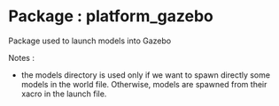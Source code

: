 # Package : platform_gazebo

Package used to launch models into Gazebo

Notes :
* the models directory is used only if we want to spawn directly some models in the world file. Otherwise, models are spawned from their xacro in the launch file.
